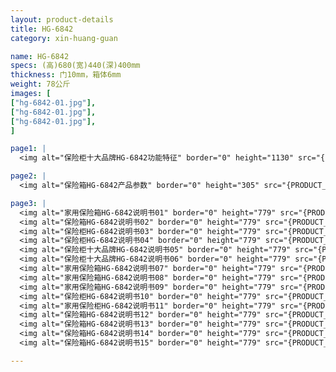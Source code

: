 ```yaml
---
layout: product-details
title: HG-6842
category: xin-huang-guan

name: HG-6842
specs: (高)680(宽)440(深)400mm
thickness: 门10mm，箱体6mm
weight: 78公斤
images: [
["hg-6842-01.jpg"],
["hg-6842-01.jpg"],
["hg-6842-01.jpg"],
]

page1: |
  <img alt="保险柜十大品牌HG-6842功能特征" border="0" height="1130" src="{PRODUCT_IMAGES}hg-gn.jpg" width="538" />

page2: |
  <img alt="保险箱HG-6842产品参数" border="0" height="305" src="{PRODUCT_IMAGES}hg-cpcs.jpg" width="538" />

page3: |
  <img alt="家用保险箱HG-6842说明书01" border="0" height="779" src="{PRODUCT_IMAGES}hg-sm01.jpg" width="528" /><br />
  <img alt="保险箱HG-6842说明书02" border="0" height="779" src="{PRODUCT_IMAGES}hg-sm02.jpg" width="528" /><br />
  <img alt="保险柜HG-6842说明书03" border="0" height="779" src="{PRODUCT_IMAGES}hg-sm03.jpg" width="528" /><br />
  <img alt="保险柜HG-6842说明书04" border="0" height="779" src="{PRODUCT_IMAGES}hg-sm04.jpg" width="528" /><br />
  <img alt="保险柜十大品牌HG-6842说明书05" border="0" height="779" src="{PRODUCT_IMAGES}hg-sm05.jpg" width="528" /><br />
  <img alt="保险柜十大品牌HG-6842说明书06" border="0" height="779" src="{PRODUCT_IMAGES}hg-sm06.jpg" width="528" /><br />
  <img alt="家用保险箱HG-6842说明书07" border="0" height="779" src="{PRODUCT_IMAGES}hg-sm07.jpg" width="528" /><br />
  <img alt="家用保险箱HG-6842说明书08" border="0" height="779" src="{PRODUCT_IMAGES}hg-sm08.jpg" width="528" /><br />
  <img alt="家用保险箱HG-6842说明书09" border="0" height="779" src="{PRODUCT_IMAGES}hg-sm09.jpg" width="528" /><br />
  <img alt="保险柜HG-6842说明书10" border="0" height="779" src="{PRODUCT_IMAGES}hg-sm10.jpg" width="528" /><br />
  <img alt="家用保险柜HG-6842说明书11" border="0" height="779" src="{PRODUCT_IMAGES}hg-sm11.jpg" width="528" /><br />
  <img alt="保险箱HG-6842说明书12" border="0" height="779" src="{PRODUCT_IMAGES}hg-sm12.jpg" width="528" /><br />
  <img alt="保险箱HG-6842说明书13" border="0" height="779" src="{PRODUCT_IMAGES}hg-sm13.jpg" width="528" /><br />
  <img alt="保险箱HG-6842说明书14" border="0" height="779" src="{PRODUCT_IMAGES}hg-sm14.jpg" width="528" /><br />
  <img alt="保险箱HG-6842说明书15" border="0" height="779" src="{PRODUCT_IMAGES}hg-sm15.jpg" width="528" />

---
```

